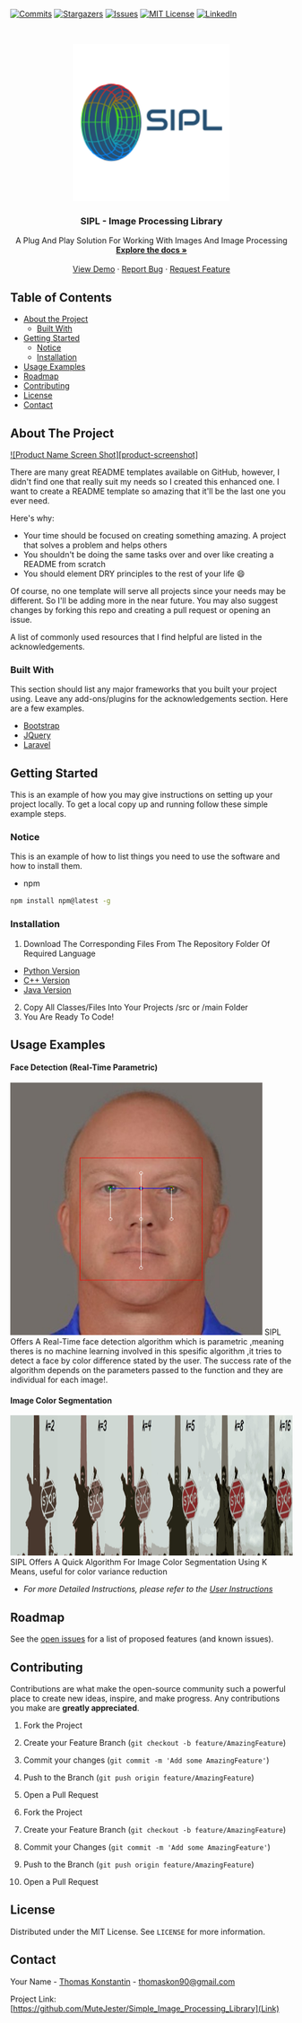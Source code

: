 
[![Commits][commits-shield]][commits-url]
[![Stargazers][stars-shield]][stars-url]
[![Issues][issues-shield]][issues-url]
[![MIT License][license-shield]][license-url]
[![LinkedIn][linkedin-shield]][linkedin-url]



<!-- PROJECT LOGO -->
<br />
<p align="center">
  <a href="https://github.com/MuteJester/Simple_Image_Processing_Library">
    <img src="Misc/SIPL_Logo.png" alt="Logo" width="280" height="280">
  </a>

  <h3 align="center">SIPL - Image Processing Library</h3>

  <p align="center">
    A Plug And Play Solution For Working With Images And Image Processing
    <br />
    <a href="https://github.com/MuteJester/Simple_Image_Processing_Library/wiki"><strong>Explore the docs »</strong></a>
    <br />
    <br />
    <a href="https://github.com/MuteJester/Simple_Image_Processing_Library/wiki">View Demo</a>
    ·
    <a href="https://github.com/MuteJester/Simple_Image_Processing_Library/issues">Report Bug</a>
    ·
    <a href="https://github.com/MuteJester/Simple_Image_Processing_Library/issues">Request Feature</a>
  </p>
</p>



<!-- TABLE OF CONTENTS -->
## Table of Contents

* [About the Project](#about-the-project)
  * [Built With](#built-with)
* [Getting Started](#getting-started)
  * [Notice](#notice)
  * [Installation](#installation)
* [Usage Examples](#usage)
* [Roadmap](#roadmap)
* [Contributing](#contributing)
* [License](#license)
* [Contact](#contact)



<!-- ABOUT THE PROJECT -->
## About The Project

[![Product Name Screen Shot][product-screenshot]](https://example.com)

There are many great README templates available on GitHub, however, I didn't find one that really suit my needs so I created this enhanced one. I want to create a README template so amazing that it'll be the last one you ever need.

Here's why:
* Your time should be focused on creating something amazing. A project that solves a problem and helps others
* You shouldn't be doing the same tasks over and over like creating a README from scratch
* You should element DRY principles to the rest of your life :smile:

Of course, no one template will serve all projects since your needs may be different. So I'll be adding more in the near future. You may also suggest changes by forking this repo and creating a pull request or opening an issue.

A list of commonly used resources that I find helpful are listed in the acknowledgements.

### Built With
This section should list any major frameworks that you built your project using. Leave any add-ons/plugins for the acknowledgements section. Here are a few examples.
* [Bootstrap](https://getbootstrap.com)
* [JQuery](https://jquery.com)
* [Laravel](https://laravel.com)



<!-- GETTING STARTED -->
## Getting Started

This is an example of how you may give instructions on setting up your project locally.
To get a local copy up and running follow these simple example steps.

### Notice

This is an example of how to list things you need to use the software and how to install them.
* npm
```sh
npm install npm@latest -g
```

### Installation
1. Download The Corresponding Files From The Repository Folder Of Required Language 
* [Python Version](https://github.com/MuteJester/Simple_Image_Processing_Library/tree/master/Python)
* [C++ Version](https://github.com/MuteJester/Simple_Image_Processing_Library/tree/master/SIPL%20Core)
* [Java Version](https://github.com/MuteJester/Simple_Image_Processing_Library/tree/master/Java)
2. Copy All Classes/Files Into Your Projects /src or /main Folder
3. You Are Ready To Code!


<!-- USAGE EXAMPLES -->
## Usage Examples


#### Face Detection (Real-Time Parametric)

<img src="Examples/FaceDetectionEX.jpg" alt="Logo" width="450" height="450">
SIPL Offers A Real-Time face detection algorithm which is parametric ,meaning theres is no machine learning involved in this spesific algorithm ,it tries to detect a face by color difference stated by the user. The success rate of the algorithm depends on the parameters passed to the function and they are individual for each image!.

#### Image Color Segmentation 

<img src="Examples/Kmeans 2-16.jpeg" alt="Logo" width="750" height="250">
SIPL Offers A Quick Algorithm For Image Color Segmentation Using K Means, useful for color variance reduction



* _For more Detailed Instructions, please refer to the [User Instructions](https://github.com/MuteJester/Simple_Image_Processing_Library/wiki/)_



<!-- ROADMAP -->
## Roadmap

See the [open issues](https://github.com/othneildrew/Best-README-Template/issues) for a list of proposed features (and known issues).



<!-- CONTRIBUTING -->
## Contributing

Contributions are what make the open-source community such a powerful place to create new ideas, inspire, and make progress. Any contributions you make are **greatly appreciated**.

1. Fork the Project
2. Create your Feature Branch (`git checkout -b feature/AmazingFeature`)
3. Commit your changes (`git commit -m 'Add some AmazingFeature'`)
4. Push to the Branch (`git push origin feature/AmazingFeature`)
5. Open a Pull Request

1. Fork the Project
2. Create your Feature Branch (`git checkout -b feature/AmazingFeature`)
3. Commit your Changes (`git commit -m 'Add some AmazingFeature'`)
4. Push to the Branch (`git push origin feature/AmazingFeature`)
5. Open a Pull Request



<!-- LICENSE -->
## License

Distributed under the MIT License. See `LICENSE` for more information.



<!-- CONTACT -->
## Contact

Your Name - [Thomas Konstantin]() - thomaskon90@gmail.com

Project Link: [https://github.com/MuteJester/Simple_Image_Processing_Library](Link)




<!-- MARKDOWN LINKS & IMAGES -->
[commits-shield]: https://img.shields.io/github/commit-activity/m/MuteJester/Simple_Image_Processing_Library
[commits-url]: https://github.com/MuteJester/Simple_Image_Processing_Library
[stars-shield]: https://img.shields.io/github/stars/MuteJester/Simple_Image_Processing_Library.svg?style=flat-square
[stars-url]: https://github.com/MuteJester/Simple_Image_Processing_Library/stargazers
[issues-shield]:https://img.shields.io/github/issues/MuteJester/Simple_Image_Processing_Library?style=flat-square
[issues-url]: https://github.com/MuteJester/Simple_Image_Processing_Library/issues
[license-shield]: https://img.shields.io/github/license/MuteJester/Simple_Image_Processing_Library?style=flat-square
[license-url]: https://github.com/MuteJester/Simple_Image_Processing_Library/blob/master/LICENSE
[linkedin-shield]: https://img.shields.io/badge/-LinkedIn-black.svg?style=flat-square&logo=linkedin&colorB=555
[linkedin-url]: https://www.linkedin.com/in/thomas-konstantinovsky-56230117b/


